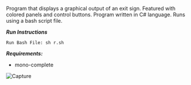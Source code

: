 Program that displays a graphical output of an exit sign. Featured with colored panels and control buttons. Program written in C# language. Runs using a bash script file.

***Run Instructions***
```
Run Bash File: sh r.sh
```

***Requirements:***
- mono-complete

![Capture](https://user-images.githubusercontent.com/78053016/187797506-524edb92-6131-4ec4-9802-0df258fbaf58.PNG)



